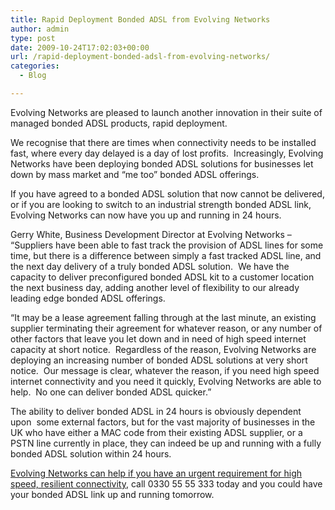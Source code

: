 ```yaml
---
title: Rapid Deployment Bonded ADSL from Evolving Networks
author: admin
type: post
date: 2009-10-24T17:02:03+00:00
url: /rapid-deployment-bonded-adsl-from-evolving-networks/
categories:
  - Blog

---
```

Evolving Networks are pleased to launch another innovation in their suite of managed bonded ADSL products, rapid deployment.

We recognise that there are times when connectivity needs to be installed fast, where every day delayed is a day of lost profits.  Increasingly, Evolving Networks have been deploying bonded ADSL solutions for businesses let down by mass market and “me too” bonded ADSL offerings. 

If you have agreed to a bonded ADSL solution that now cannot be delivered, or if you are looking to switch to an industrial strength bonded ADSL link, Evolving Networks can now have you up and running in 24 hours.

Gerry White, Business Development Director at Evolving Networks – “Suppliers have been able to fast track the provision of ADSL lines for some time, but there is a difference between simply a fast tracked ADSL line, and the next day delivery of a truly bonded ADSL solution.  We have the capacity to deliver preconfigured bonded ADSL kit to a customer location the next business day, adding another level of flexibility to our already leading edge bonded ADSL offerings.

“It may be a lease agreement falling through at the last minute, an existing supplier terminating their agreement for whatever reason, or any number of other factors that leave you let down and in need of high speed internet capacity at short notice.  Regardless of the reason, Evolving Networks are deploying an increasing number of bonded ADSL solutions at very short notice.  Our message is clear, whatever the reason, if you need high speed internet connectivity and you need it quickly, Evolving Networks are able to help.  No one can deliver bonded ADSL quicker.”

The ability to deliver bonded ADSL in 24 hours is obviously dependent upon  some external factors, but for the vast majority of businesses in the UK who have either a MAC code from their existing ADSL supplier, or a PSTN line currently in place, they can indeed be up and running with a fully bonded ADSL solution within 24 hours.

<a title="Contact Evolving Networks - The Bonded ADSL Experts" href="/contact-us/" target="_self">Evolving Networks can help if you have an urgent requirement for high speed, resilient connectivity</a>, call 0330 55 55 333 today and you could have your bonded ADSL link up and running tomorrow.